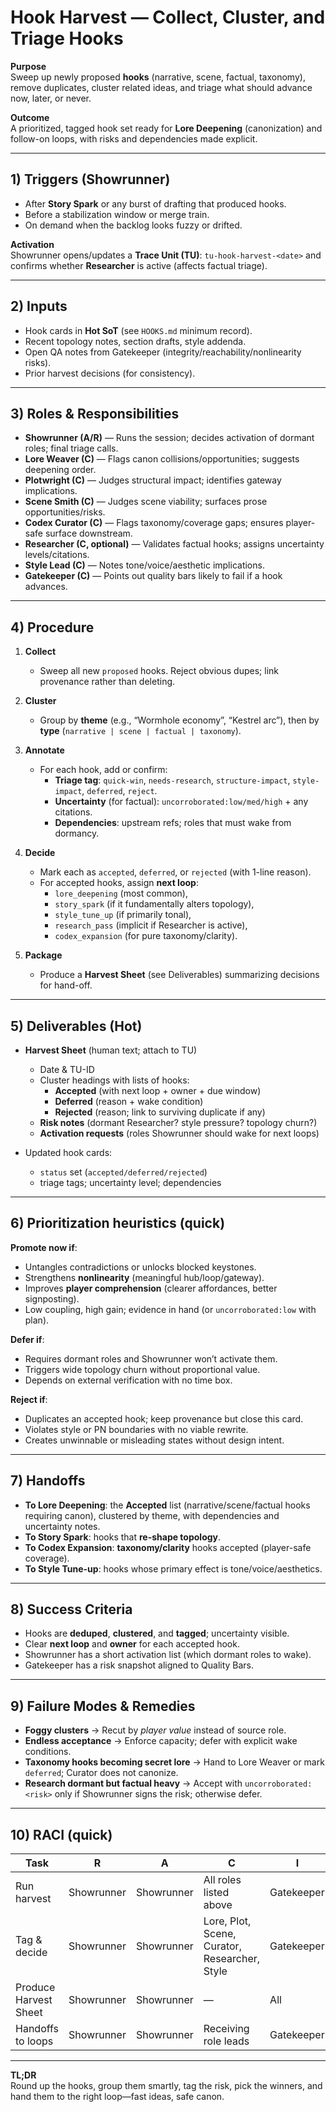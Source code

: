 # Hook Harvest — Collect, Cluster, and Triage Hooks

**Purpose**  
Sweep up newly proposed **hooks** (narrative, scene, factual, taxonomy), remove duplicates, cluster related ideas, and triage what should advance now, later, or never.

**Outcome**  
A prioritized, tagged hook set ready for **Lore Deepening** (canonization) and follow-on loops, with risks and dependencies made explicit.

---

## 1) Triggers (Showrunner)

- After **Story Spark** or any burst of drafting that produced hooks.
- Before a stabilization window or merge train.
- On demand when the backlog looks fuzzy or drifted.

**Activation**  
Showrunner opens/updates a **Trace Unit (TU)**: `tu-hook-harvest-<date>` and confirms whether **Researcher** is active (affects factual triage).

---

## 2) Inputs

- Hook cards in **Hot SoT** (see `HOOKS.md` minimum record).
- Recent topology notes, section drafts, style addenda.
- Open QA notes from Gatekeeper (integrity/reachability/nonlinearity risks).
- Prior harvest decisions (for consistency).

---

## 3) Roles & Responsibilities

- **Showrunner (A/R)** — Runs the session; decides activation of dormant roles; final triage calls.
- **Lore Weaver (C)** — Flags canon collisions/opportunities; suggests deepening order.
- **Plotwright (C)** — Judges structural impact; identifies gateway implications.
- **Scene Smith (C)** — Judges scene viability; surfaces prose opportunities/risks.
- **Codex Curator (C)** — Flags taxonomy/coverage gaps; ensures player-safe surface downstream.
- **Researcher (C, optional)** — Validates factual hooks; assigns uncertainty levels/citations.
- **Style Lead (C)** — Notes tone/voice/aesthetic implications.
- **Gatekeeper (C)** — Points out quality bars likely to fail if a hook advances.

---

## 4) Procedure

1. **Collect**  
   - Sweep all new `proposed` hooks. Reject obvious dupes; link provenance rather than deleting.

2. **Cluster**  
   - Group by **theme** (e.g., “Wormhole economy”, “Kestrel arc”), then by **type** (`narrative | scene | factual | taxonomy`).

3. **Annotate**  
   - For each hook, add or confirm:
     - **Triage tag**: `quick-win`, `needs-research`, `structure-impact`, `style-impact`, `deferred`, `reject`.
     - **Uncertainty** (for factual): `uncorroborated:low/med/high` + any citations.
     - **Dependencies**: upstream refs; roles that must wake from dormancy.

4. **Decide**  
   - Mark each as `accepted`, `deferred`, or `rejected` (with 1-line reason).
   - For accepted hooks, assign **next loop**:
     - `lore_deepening` (most common),
     - `story_spark` (if it fundamentally alters topology),
     - `style_tune_up` (if primarily tonal),
     - `research_pass` (implicit if Researcher is active),
     - `codex_expansion` (for pure taxonomy/clarity).

5. **Package**  
   - Produce a **Harvest Sheet** (see Deliverables) summarizing decisions for hand-off.

---

## 5) Deliverables (Hot)

- **Harvest Sheet** (human text; attach to TU)
  - Date & TU-ID
  - Cluster headings with lists of hooks:
    - **Accepted** (with next loop + owner + due window)
    - **Deferred** (reason + wake condition)
    - **Rejected** (reason; link to surviving duplicate if any)
  - **Risk notes** (dormant Researcher? style pressure? topology churn?)
  - **Activation requests** (roles Showrunner should wake for next loops)

- Updated hook cards:
  - `status` set (`accepted/deferred/rejected`)
  - triage tags; uncertainty level; dependencies

---

## 6) Prioritization heuristics (quick)

**Promote now if**:

- Untangles contradictions or unlocks blocked keystones.
- Strengthens **nonlinearity** (meaningful hub/loop/gateway).
- Improves **player comprehension** (clearer affordances, better signposting).
- Low coupling, high gain; evidence in hand (or `uncorroborated:low` with plan).

**Defer if**:

- Requires dormant roles and Showrunner won’t activate them.
- Triggers wide topology churn without proportional value.
- Depends on external verification with no time box.

**Reject if**:

- Duplicates an accepted hook; keep provenance but close this card.
- Violates style or PN boundaries with no viable rewrite.
- Creates unwinnable or misleading states without design intent.

---

## 7) Handoffs

- **To Lore Deepening**: the **Accepted** list (narrative/scene/factual hooks requiring canon), clustered by theme, with dependencies and uncertainty notes.
- **To Story Spark**: hooks that **re-shape topology**.
- **To Codex Expansion**: **taxonomy/clarity** hooks accepted (player-safe coverage).
- **To Style Tune-up**: hooks whose primary effect is tone/voice/aesthetics.

---

## 8) Success Criteria

- Hooks are **deduped**, **clustered**, and **tagged**; uncertainty visible.
- Clear **next loop** and **owner** for each accepted hook.
- Showrunner has a short activation list (which dormant roles to wake).
- Gatekeeper has a risk snapshot aligned to Quality Bars.

---

## 9) Failure Modes & Remedies

- **Foggy clusters** → Recut by *player value* instead of source role.  
- **Endless acceptance** → Enforce capacity; defer with explicit wake conditions.  
- **Taxonomy hooks becoming secret lore** → Hand to Lore Weaver or mark `deferred`; Curator does not canonize.  
- **Research dormant but factual heavy** → Accept with `uncorroborated:<risk>` only if Showrunner signs the risk; otherwise defer.

---

## 10) RACI (quick)

| Task | R | A | C | I |
|---|---|---|---|---|
| Run harvest | Showrunner | Showrunner | All roles listed above | Gatekeeper |
| Tag & decide | Showrunner | Showrunner | Lore, Plot, Scene, Curator, Researcher, Style | Gatekeeper |
| Produce Harvest Sheet | Showrunner | Showrunner | — | All |
| Handoffs to loops | Showrunner | Showrunner | Receiving role leads | Gatekeeper |

---

**TL;DR**  
Round up the hooks, group them smartly, tag the risk, pick the winners, and hand them to the right loop—fast ideas, safe canon.
